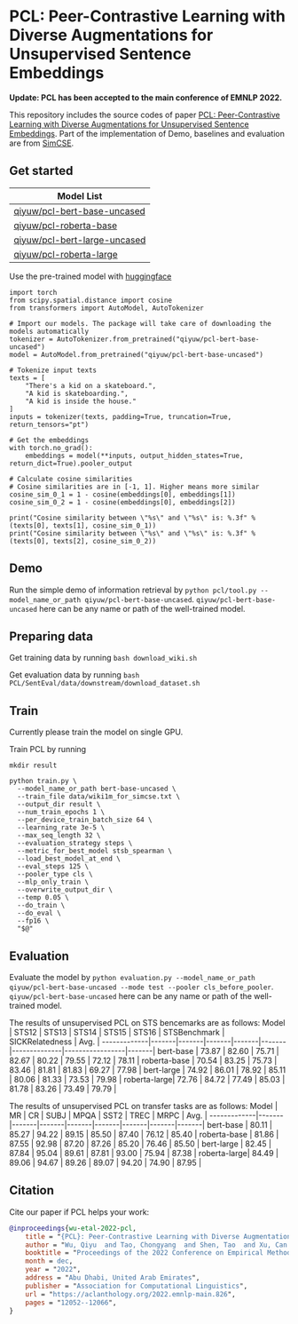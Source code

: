 # PCL: Peer-Contrastive Learning with Diverse Augmentations for Unsupervised Sentence Embeddings
**Update: PCL has been accepted to the main conference of EMNLP 2022.**

This repository includes the source codes of paper [PCL: Peer-Contrastive Learning with Diverse Augmentations for Unsupervised Sentence Embeddings](https://arxiv.org/abs/2201.12093).
Part of the implementation of Demo, baselines and evaluation are from [SimCSE](https://github.com/princeton-nlp/SimCSE).

## Get started
| Model List|
|-------|
|[qiyuw/pcl-bert-base-uncased](https://huggingface.co/qiyuw/pcl-bert-base-uncased) |
|[qiyuw/pcl-roberta-base](https://huggingface.co/qiyuw/pcl-roberta-base) |
|[qiyuw/pcl-bert-large-uncased](https://huggingface.co/qiyuw/pcl-bert-large-uncased) |
|[qiyuw/pcl-roberta-large](https://huggingface.co/qiyuw/pcl-roberta-large) |

Use the pre-trained model with [huggingface](https://huggingface.co/)

```
import torch
from scipy.spatial.distance import cosine
from transformers import AutoModel, AutoTokenizer

# Import our models. The package will take care of downloading the models automatically
tokenizer = AutoTokenizer.from_pretrained("qiyuw/pcl-bert-base-uncased")
model = AutoModel.from_pretrained("qiyuw/pcl-bert-base-uncased")

# Tokenize input texts
texts = [
    "There's a kid on a skateboard.",
    "A kid is skateboarding.",
    "A kid is inside the house."
]
inputs = tokenizer(texts, padding=True, truncation=True, return_tensors="pt")

# Get the embeddings
with torch.no_grad():
    embeddings = model(**inputs, output_hidden_states=True, return_dict=True).pooler_output

# Calculate cosine similarities
# Cosine similarities are in [-1, 1]. Higher means more similar
cosine_sim_0_1 = 1 - cosine(embeddings[0], embeddings[1])
cosine_sim_0_2 = 1 - cosine(embeddings[0], embeddings[2])

print("Cosine similarity between \"%s\" and \"%s\" is: %.3f" % (texts[0], texts[1], cosine_sim_0_1))
print("Cosine similarity between \"%s\" and \"%s\" is: %.3f" % (texts[0], texts[2], cosine_sim_0_2))
```

## Demo
Run the simple demo of information retrieval by `python pcl/tool.py --model_name_or_path qiyuw/pcl-bert-base-uncased`. `qiyuw/pcl-bert-base-uncased` here can be any name or path of the well-trained model.

## Preparing data
Get training data by running `bash download_wiki.sh`

Get evaluation data by running `bash PCL/SentEval/data/downstream/download_dataset.sh`

## Train
Currently please train the model on single GPU.

Train PCL by running
```
mkdir result

python train.py \
  --model_name_or_path bert-base-uncased \
  --train_file data/wiki1m_for_simcse.txt \
  --output_dir result \
  --num_train_epochs 1 \
  --per_device_train_batch_size 64 \
  --learning_rate 3e-5 \
  --max_seq_length 32 \
  --evaluation_strategy steps \
  --metric_for_best_model stsb_spearman \
  --load_best_model_at_end \
  --eval_steps 125 \
  --pooler_type cls \
  --mlp_only_train \
  --overwrite_output_dir \
  --temp 0.05 \
  --do_train \
  --do_eval \
  --fp16 \
  "$@"
```

## Evaluation
Evaluate the model by `python evaluation.py --model_name_or_path qiyuw/pcl-bert-base-uncased --mode test --pooler cls_before_pooler`. `qiyuw/pcl-bert-base-uncased` here can be any name or path of the well-trained model.

The results of unsupervised PCL on STS bencemarks are as follows:
Model        | STS12 | STS13 | STS14 | STS15 | STS16 | STSBenchmark | SICKRelatedness |  Avg. |
-------------|-------|-------|-------|-------|-------|--------------|-----------------|-------|
bert-base    | 73.87 | 82.60 | 75.71 | 82.67 | 80.22 |    79.55     |      72.12      | 78.11 |
roberta-base | 70.54 | 83.25 | 75.73 | 83.46 | 81.81 |    81.83     |      69.27      | 77.98 |
bert-large   | 74.92 | 86.01 | 78.92 | 85.11 | 80.06 |    81.33     |      73.53      | 79.98 |
roberta-large| 72.76 | 84.72 | 77.49 | 85.03 | 81.78 |    83.26     |      73.49      | 79.79 |

The results of unsupervised PCL on transfer tasks are as follows:
Model        |   MR  |   CR  |  SUBJ |  MPQA |  SST2 |  TREC |  MRPC |  Avg. |
-------------|-------|-------|-------|-------|-------|-------|-------|-------|
bert-base    | 80.11 | 85.27 | 94.22 | 89.15 | 85.50 | 87.40 | 76.12 | 85.40 |
roberta-base | 81.86 | 87.55 | 92.98 | 87.20 | 87.26 | 85.20 | 76.46 | 85.50 |
bert-large   | 82.45 | 87.84 | 95.04 | 89.61 | 87.81 | 93.00 | 75.94 | 87.38 |
roberta-large| 84.49 | 89.06 | 94.67 | 89.26 | 89.07 | 94.20 | 74.90 | 87.95 |

## Citation
Cite our paper if PCL helps your work:

```bibtex
@inproceedings{wu-etal-2022-pcl,
    title = "{PCL}: Peer-Contrastive Learning with Diverse Augmentations for Unsupervised Sentence Embeddings",
    author = "Wu, Qiyu  and Tao, Chongyang  and Shen, Tao  and Xu, Can  and Geng, Xiubo  and Jiang, Daxin",
    booktitle = "Proceedings of the 2022 Conference on Empirical Methods in Natural Language Processing",
    month = dec,
    year = "2022",
    address = "Abu Dhabi, United Arab Emirates",
    publisher = "Association for Computational Linguistics",
    url = "https://aclanthology.org/2022.emnlp-main.826",
    pages = "12052--12066",
}
```
